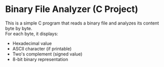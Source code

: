 # Binary File Analyzer (C Project)
 
This is a simple C program that reads a binary file and analyzes its content byte by byte.  
For each byte, it displays:

- Hexadecimal value
- ASCII character (if printable)
- Two's complement (signed value)
- 8-bit binary representation
